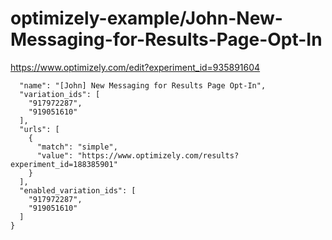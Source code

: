 optimizely-example/John-New-Messaging-for-Results-Page-Opt-In
============================================================

https://www.optimizely.com/edit?experiment_id=935891604

```json{
  "name": "[John] New Messaging for Results Page Opt-In",
  "variation_ids": [
    "917972287",
    "919051610"
  ],
  "urls": [
    {
      "match": "simple",
      "value": "https://www.optimizely.com/results?experiment_id=188385901"
    }
  ],
  "enabled_variation_ids": [
    "917972287",
    "919051610"
  ]
}
```